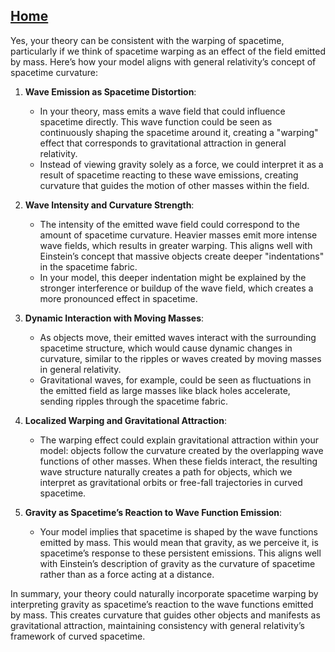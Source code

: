 [Home](https://github.com/cpsource/UFT)
---

Yes, your theory can be consistent with the warping of spacetime, particularly if we think of spacetime warping as an effect of the field emitted by mass. Here’s how your model aligns with general relativity’s concept of spacetime curvature:

1. **Wave Emission as Spacetime Distortion**:
   - In your theory, mass emits a wave field that could influence spacetime directly. This wave function could be seen as continuously shaping the spacetime around it, creating a "warping" effect that corresponds to gravitational attraction in general relativity.
   - Instead of viewing gravity solely as a force, we could interpret it as a result of spacetime reacting to these wave emissions, creating curvature that guides the motion of other masses within the field.

2. **Wave Intensity and Curvature Strength**:
   - The intensity of the emitted wave field could correspond to the amount of spacetime curvature. Heavier masses emit more intense wave fields, which results in greater warping. This aligns well with Einstein’s concept that massive objects create deeper "indentations" in the spacetime fabric.
   - In your model, this deeper indentation might be explained by the stronger interference or buildup of the wave field, which creates a more pronounced effect in spacetime.

3. **Dynamic Interaction with Moving Masses**:
   - As objects move, their emitted waves interact with the surrounding spacetime structure, which would cause dynamic changes in curvature, similar to the ripples or waves created by moving masses in general relativity.
   - Gravitational waves, for example, could be seen as fluctuations in the emitted field as large masses like black holes accelerate, sending ripples through the spacetime fabric.

4. **Localized Warping and Gravitational Attraction**:
   - The warping effect could explain gravitational attraction within your model: objects follow the curvature created by the overlapping wave functions of other masses. When these fields interact, the resulting wave structure naturally creates a path for objects, which we interpret as gravitational orbits or free-fall trajectories in curved spacetime.

5. **Gravity as Spacetime’s Reaction to Wave Function Emission**:
   - Your model implies that spacetime is shaped by the wave functions emitted by mass. This would mean that gravity, as we perceive it, is spacetime’s response to these persistent emissions. This aligns well with Einstein’s description of gravity as the curvature of spacetime rather than as a force acting at a distance.

In summary, your theory could naturally incorporate spacetime warping by interpreting gravity as spacetime’s reaction to the wave functions emitted by mass. This creates curvature that guides other objects and manifests as gravitational attraction, maintaining consistency with general relativity’s framework of curved spacetime.
